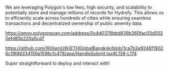 We are leveraging Polygon's low fees, high security, and scalability to potentially store and manage millions of records for Hydrofy. This allows us to efficiently scale across hundreds of cities while ensuring seamless transactions and decentralized ownership of public amenity data.

https://amoy.polygonscan.com/address/0x4d0379bbd839b360fac03d0020efd85b220a5cd7

https://github.com/WilliamUW/ETHGlobalBangkok/blob/1ca7b2e9248f19026c19f46334159a1598c1c478/app/HandleSubmit.tsx#L139-L174

Super straightforward to deploy and interact with!